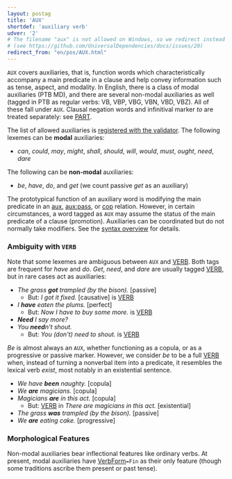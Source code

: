 ```yaml
---
layout: postag
title: 'AUX'
shortdef: 'auxiliary verb'
udver: '2'
# The filename "aux" is not allowed on Windows, so we redirect instead
# (see https://github.com/UniversalDependencies/docs/issues/20)
redirect_from: "en/pos/AUX.html"
---
```


`AUX` covers auxiliaries, that is, function words which characteristically accompany a main predicate 
in a clause and help convey information such as tense, aspect, and modality.
In English, there is a class of modal auxiliaries (PTB MD), and there are several non-modal auxiliaries as well 
(tagged in PTB as regular verbs: VB, VBP, VBG, VBN, VBD, VBZ). All of these fall under `AUX`.
Clausal negation words and infinitival marker *to* are treated separately: see [PART]().

The list of allowed auxiliaries is [registered with the validator](https://quest.ms.mff.cuni.cz/udvalidator/cgi-bin/unidep/langspec/specify_auxiliary.pl?lcode=en).
The following lexemes can be **modal** auxiliaries:
* _can_, _could_, _may_, _might_, _shall_, _should_, _will_, _would_, _must_, _ought_, _need_, _dare_

The following can be **non-modal** auxiliaries:
* _be_, _have_, _do_, and _get_ (we count passive _get_ as an auxiliary)


The prototypical function of an auxiliary word is modifying the main predicate in an [aux](), [aux:pass](), or [cop]() relation.
However, in certain circumstances, a word tagged as `AUX` may assume the status of the main predicate of a clause (promotion).
Auxiliaries can be coordinated but do not normally take modifiers.
See the [syntax overview](/u/overview/syntax.html#the-status-of-function-words) for details.

### Ambiguity with `VERB`

Note that some lexemes are ambiguous between `AUX` and [VERB]().
Both tags are frequent for _have_ and _do_.
_Get_, _need_, and _dare_ are usually tagged [VERB](), but in rare cases act as auxiliaries:

- _The grass <b>got</b> trampled (by the bison)._ [passive]
   * But: _I got it fixed._ [causative] is [VERB]()
- _I <b>have</b> eaten the plums._ [perfect]
   * But: _Now I have to buy some more._ is [VERB]()
- _<b>Need</b> I say more?_
- _You <b>need</b>n't shout._
   * But: _You (don't) need to shout._ is [VERB]()

_Be_ is almost always an `AUX`, whether functioning as a copula, or as a progressive or passive marker.
However, we consider _be_ to be a full [VERB]() when, instead of turning a nonverbal item into a predicate, 
it resembles the lexical verb _exist_, most notably in an existential sentence.

- _We have <b>been</b> naughty._ [copula]
- _We <b>are</b> magicians._ [copula]
- _Magicians <b>are</b> in this act._ [copula]
   * But: [VERB]() in _There are magicians in this act._ [existential]
- _The grass <b>was</b> trampled (by the bison)._ [passive]
- _We <b>are</b> eating cake._ [progressive]

### Morphological Features

Non-modal auxiliaries bear inflectional features like ordinary verbs.
At present, modal auxiliaries have [VerbForm]()`=Fin` as their only feature (though some traditions ascribe them present or past tense).

<!-- Interlanguage links updated Ne 5. května 2024, 18:19:34 CEST -->
